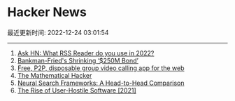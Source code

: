 # Hacker News

最近更新时间: 2022-12-24 03:01:54

--- 
1. [Ask HN: What RSS Reader do you use in 2022?](https://news.ycombinator.com/item?id=34108413) 
2. [Bankman-Fried's Shrinking ‘$250M Bond’](https://www.coindesk.com/consensus-magazine/2022/12/23/bankman-frieds-incredible-shrinking-250-million-bond/) 
3. [Free, P2P, disposable group video calling app for the web](https://github.com/vasanthv/talk) 
4. [The Mathematical Hacker](https://www.evanmiller.org/mathematical-hacker.html) 
5. [Neural Search Frameworks: A Head-to-Head Comparison](https://dmitry-kan.medium.com/neural-search-frameworks-a-head-to-head-comparison-976aa6662d20) 
6. [The Rise of User-Hostile Software [2021]](https://den.dev/blog/user-hostile-software/) 
